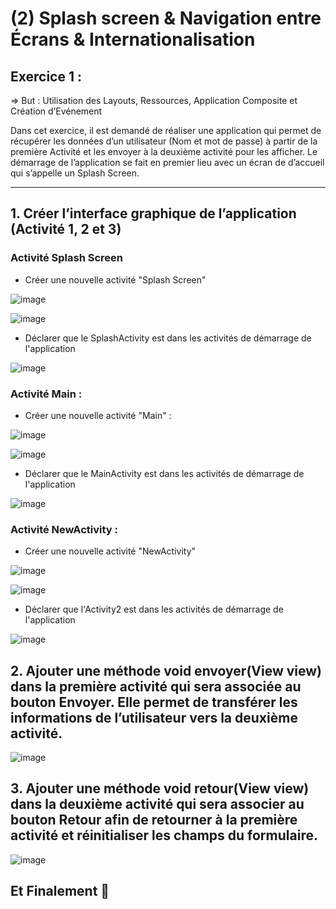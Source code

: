 # (2) Splash screen & Navigation entre Écrans & Internationalisation

## Exercice 1 :
=> But : Utilisation des Layouts, Ressources, Application Composite et Création d’Evénement

   Dans cet exercice, il est demandé de réaliser une application qui permet de récupérer les données d’un utilisateur (Nom et mot de passe) à partir de la première Activité et les envoyer à la deuxième activité pour les afficher. Le démarrage de l’application se fait en premier lieu avec un écran de d’accueil qui s’appelle un Splash Screen.

---

## 1. Créer l’interface graphique de l’application (Activité 1, 2 et 3)

   ### Activité Splash Screen
   
   * Créer une nouvelle activité "Splash Screen"
   
   ![image](https://user-images.githubusercontent.com/92756846/222574817-c924db12-8ef3-46dd-a87e-20be015b673f.png)
   
   ![image](https://user-images.githubusercontent.com/92756846/222569210-7f8b6b22-1e0c-4a96-a99b-1cc620f35dd8.png)

   * Déclarer que le SplashActivity est dans les activités de démarrage de l'application
   
   ![image](https://user-images.githubusercontent.com/92756846/222759902-a9586a8b-7021-41db-8cb7-f0fe7c1bc891.png)

   ### Activité Main :
   
   * Créer une nouvelle activité "Main" :
  
   ![image](https://user-images.githubusercontent.com/92756846/222762318-13552c69-256c-42f7-a5e9-e56526c47df2.png)
   
   ![image](https://user-images.githubusercontent.com/92756846/222758309-f19cfbe4-3e8f-49b4-a95d-bcbd8f6f702b.png)
   
   * Déclarer que le MainActivity est dans les activités de démarrage de l'application
   
   ![image](https://user-images.githubusercontent.com/92756846/222759999-debac869-1bb4-4c88-97b3-046f0044fc3d.png)
   
   ### Activité NewActivity :
   
   * Créer une nouvelle activité "NewActivity"

   ![image](https://user-images.githubusercontent.com/92756846/222762527-786edd52-1ccf-4620-b366-d803286356a7.png)
   
   ![image](https://user-images.githubusercontent.com/92756846/222758806-25af392c-288b-423f-a940-27fa4e718472.png)
   
   * Déclarer que l'Activity2 est dans les activités de démarrage de l'application
   
   ![image](https://user-images.githubusercontent.com/92756846/222759675-a6429565-4a5d-43c0-920b-cc79e884168c.png)
   


## 2. Ajouter une méthode void envoyer(View view) dans la première activité qui sera associée au bouton Envoyer. Elle permet de transférer les informations de l’utilisateur vers la deuxième activité.

![image](https://user-images.githubusercontent.com/92756846/222762729-633b3b25-506e-4b79-844c-54989dae6bb1.png)



## 3. Ajouter une méthode void retour(View view) dans la deuxième activité qui sera associer au bouton Retour afin de retourner à la première activité et réinitialiser les champs du formulaire.

![image](https://user-images.githubusercontent.com/92756846/222762618-b335acad-8242-44c8-a2ee-3188d5c9c4fd.png)


## Et Finalement 🤗
